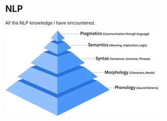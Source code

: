 # NLP
All the NLP knowledge I have encountered.

![Nature Language System](https://github.com/Amory0709/NLP/blob/master/2982c36d09a174f94a9b745ab2af6a5.jpg)
